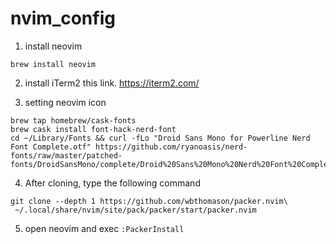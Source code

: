 # nvim_config
1. install neovim
```
brew install neovim
```

2. install iTerm2 this link. https://iterm2.com/

3. setting neovim icon
```
brew tap homebrew/cask-fonts
brew cask install font-hack-nerd-font
cd ~/Library/Fonts && curl -fLo "Droid Sans Mono for Powerline Nerd Font Complete.otf" https://github.com/ryanoasis/nerd-fonts/raw/master/patched-fonts/DroidSansMono/complete/Droid%20Sans%20Mono%20Nerd%20Font%20Complete.otf
``` 

4. After cloning, type the following command
```
git clone --depth 1 https://github.com/wbthomason/packer.nvim\
 ~/.local/share/nvim/site/pack/packer/start/packer.nvim
```

5. open neovim and exec ``` :PackerInstall ```

